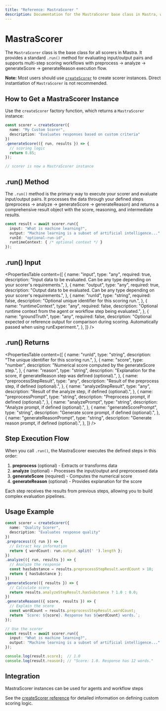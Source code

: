 ```yaml
---
title: "Reference: MastraScorer "
description: Documentation for the MastraScorer base class in Mastra, which provides the foundation for all custom and built-in scorers.
---
```


# MastraScorer

The `MastraScorer` class is the base class for all scorers in Mastra. It provides a standard `.run()` method for evaluating input/output pairs and supports multi-step scoring workflows with preprocess → analyze → generateScore → generateReason execution flow.

**Note:** Most users should use [`createScorer`](./create-scorer) to create scorer instances. Direct instantiation of `MastraScorer` is not recommended.

## How to Get a MastraScorer Instance

Use the `createScorer` factory function, which returns a `MastraScorer` instance:

```typescript
const scorer = createScorer({
  name: "My Custom Scorer",
  description: "Evaluates responses based on custom criteria"
})
.generateScore(({ run, results }) => {
  // scoring logic
  return 0.85;
});

// scorer is now a MastraScorer instance
```

## .run() Method

The `.run()` method is the primary way to execute your scorer and evaluate input/output pairs. It processes the data through your defined steps (preprocess → analyze → generateScore → generateReason) and returns a comprehensive result object with the score, reasoning, and intermediate results.

```typescript
const result = await scorer.run({
  input: "What is machine learning?",
  output: "Machine learning is a subset of artificial intelligence...",
  runId: "optional-run-id",
  runtimeContext: { /* optional context */ }
});
```

## .run() Input

<PropertiesTable
  content={[
    {
      name: "input",
      type: "any",
      required: true,
      description: "Input data to be evaluated. Can be any type depending on your scorer's requirements.",
    },
    {
      name: "output",
      type: "any",
      required: true,
      description: "Output data to be evaluated. Can be any type depending on your scorer's requirements.",
    },
    {
      name: "runId",
      type: "string",
      required: false,
      description: "Optional unique identifier for this scoring run.",
    },
    {
      name: "runtimeContext",
      type: "any",
      required: false,
      description: "Optional runtime context from the agent or workflow step being evaluated.",
    },
    {
      name: "groundTruth",
      type: "any",
      required: false,
      description: "Optional expected or reference output for comparison during scoring. Automatically passed when using runExperiment.",
    },
  ]}
/>

## .run() Returns

<PropertiesTable
  content={[
    {
      name: "runId",
      type: "string",
      description: "The unique identifier for this scoring run.",
    },
    {
      name: "score",
      type: "number",
      description: "Numerical score computed by the generateScore step.",
    },
    {
      name: "reason",
      type: "string",
      description: "Explanation for the score, if generateReason step was defined (optional).",
    },
    {
      name: "preprocessStepResult",
      type: "any",
      description: "Result of the preprocess step, if defined (optional).",
    },
    {
      name: "analyzeStepResult",
      type: "any",
      description: "Result of the analyze step, if defined (optional).",
    },
    {
      name: "preprocessPrompt",
      type: "string",
      description: "Preprocess prompt, if defined (optional).",
    },
    {
      name: "analyzePrompt",
      type: "string",
      description: "Analyze prompt, if defined (optional).",
    },
    {
      name: "generateScorePrompt",
      type: "string",
      description: "Generate score prompt, if defined (optional).",
    },
        {
      name: "generateReasonPrompt",
      type: "string",
      description: "Generate reason prompt, if defined (optional).",
    },
  ]}
/>

## Step Execution Flow

When you call `.run()`, the MastraScorer executes the defined steps in this order:

1. **preprocess** (optional) - Extracts or transforms data
2. **analyze** (optional) - Processes the input/output and preprocessed data  
3. **generateScore** (required) - Computes the numerical score
4. **generateReason** (optional) - Provides explanation for the score

Each step receives the results from previous steps, allowing you to build complex evaluation pipelines.

## Usage Example

```typescript
const scorer = createScorer({
  name: "Quality Scorer",
  description: "Evaluates response quality"
})
.preprocess(({ run }) => {
  // Extract key information
  return { wordCount: run.output.split(' ').length };
})
.analyze(({ run, results }) => {
  // Analyze the response
  const hasSubstance = results.preprocessStepResult.wordCount > 10;
  return { hasSubstance };
})
.generateScore(({ results }) => {
  // Calculate score
  return results.analyzeStepResult.hasSubstance ? 1.0 : 0.0;
})
.generateReason(({ score, results }) => {
  // Explain the score
  const wordCount = results.preprocessStepResult.wordCount;
  return `Score: ${score}. Response has ${wordCount} words.`;
});

// Use the scorer
const result = await scorer.run({
  input: "What is machine learning?",
  output: "Machine learning is a subset of artificial intelligence..."
});

console.log(result.score);  // 1.0
console.log(result.reason); // "Score: 1.0. Response has 12 words."
```

## Integration

MastraScorer instances can be used for agents and workflow steps

See the [createScorer reference](./create-scorer) for detailed information on defining custom scoring logic.